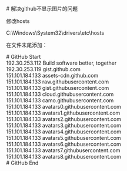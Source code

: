 <p># 解决github不显示图片的问题
<p>修改hosts
<p>
<p>C:\Windows\System32\drivers\etc\hosts
<p>
<p>在文件末尾添加：
<p>
<p># GitHub Start 
<br>192.30.253.112    Build software better, together
<br>192.30.253.119    gist.github.com
<br>151.101.184.133    assets-cdn.github.com
<br>151.101.184.133    raw.githubusercontent.com
<br>151.101.184.133    gist.githubusercontent.com
<br>151.101.184.133    cloud.githubusercontent.com
<br>151.101.184.133    camo.githubusercontent.com
<br>151.101.184.133    avatars0.githubusercontent.com
<br>151.101.184.133    avatars1.githubusercontent.com
<br>151.101.184.133    avatars2.githubusercontent.com
<br>151.101.184.133    avatars3.githubusercontent.com
<br>151.101.184.133    avatars4.githubusercontent.com
<br>151.101.184.133    avatars5.githubusercontent.com
<br>151.101.184.133    avatars6.githubusercontent.com
<br>151.101.184.133    avatars7.githubusercontent.com
<br>151.101.184.133    avatars8.githubusercontent.com
<br># GitHub End
